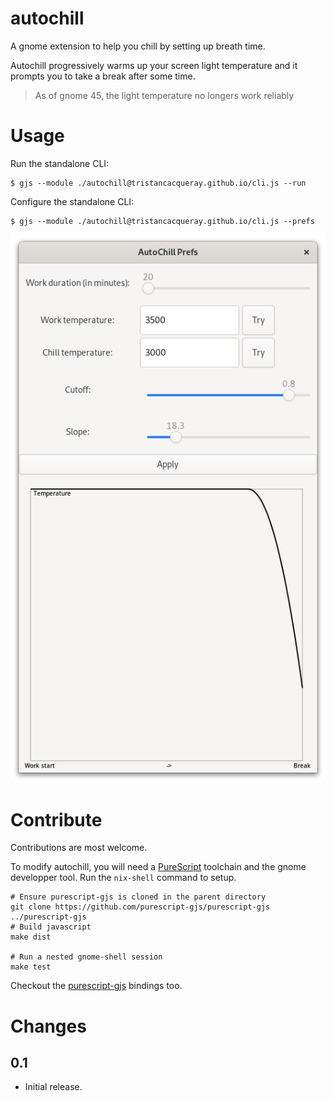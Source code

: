 autochill
=========

A gnome extension to help you chill by setting up breath time.

Autochill progressively warms up your screen light temperature and it prompts you to take a break after some time.

> As of gnome 45, the light temperature no longers work reliably

# Usage

Run the standalone CLI:

```ShellSession
$ gjs --module ./autochill@tristancacqueray.github.io/cli.js --run
```

Configure the standalone CLI:

```ShellSession
$ gjs --module ./autochill@tristancacqueray.github.io/cli.js --prefs
```

![autochill-settings](autochill-settings.png)

# Contribute

Contributions are most welcome.

To modify autochill, you will need a [PureScript][purescript] toolchain and the gnome developper tool.
Run the `nix-shell` command to setup.

```ShellSession
# Ensure purescript-gjs is cloned in the parent directory
git clone https://github.com/purescript-gjs/purescript-gjs ../purescript-gjs
# Build javascript
make dist

# Run a nested gnome-shell session
make test
```

Checkout the [purescript-gjs][purescript-gjs] bindings too.

# Changes

## 0.1

- Initial release.

[purescript]: https://www.purescript.org/
[purescript-gjs]: https://github.com/purescript-gjs/purescript-gjs
